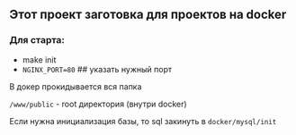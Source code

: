 ## Этот проект заготовка для проектов на docker

### Для старта:

 * make init
 * ```NGINX_PORT=80```      ## указать нужный порт

В докер прокидывается вся папка

```/www/public``` - root директория (внутри docker)

Если нужна инициализация базы, то sql закинуть в ```docker/mysql/init```